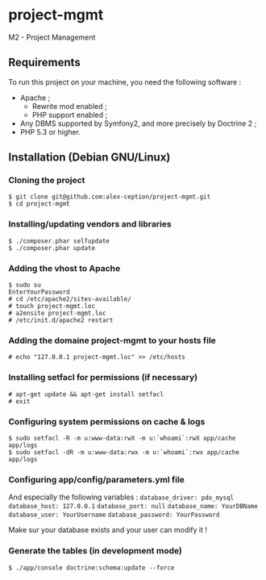 project-mgmt
============

M2 - Project Management

Requirements
------------

To run this project on your machine, you need the following software :
* Apache ;
    * Rewrite mod enabled ;
    * PHP support enabled ;
* Any DBMS supported by Symfony2, and more precisely by Doctrine 2 ;
* PHP 5.3 or higher.

Installation (Debian GNU/Linux)
-------------------------------

### Cloning the project
    $ git clone git@github.com:alex-ception/project-mgmt.git
    $ cd project-mgmt

### Installing/updating vendors and libraries
    $ ./composer.phar selfupdate
    $ ./composer.phar update

### Adding the vhost to Apache
    $ sudo su
    EnterYourPassword
    # cd /etc/apache2/sites-available/
    # touch project-mgmt.loc
    # a2ensite project-mgmt.loc
    # /etc/init.d/apache2 restart

### Adding the domaine project-mgmt to your hosts file
    # echo "127.0.0.1 project-mgmt.loc" >> /etc/hosts

### Installing setfacl for permissions (if necessary)
    # apt-get update && apt-get install setfacl
    # exit

### Configuring system permissions on cache & logs
    $ sudo setfacl -R -m u:www-data:rwX -m u:`whoami`:rwX app/cache app/logs
    $ sudo setfacl -dR -m u:www-data:rwx -m u:`whoami`:rwx app/cache app/logs

### Configuring app/config/parameters.yml file

And especially the following variables :
    `database_driver: pdo_mysql`
    `database_host: 127.0.0.1`
    `database_port: null`
    `database_name: YourDBName`
    `database_user: YourUsername`
    `database_password: YourPassword`

Make sur your database exists and your user can modify it !

### Generate the tables (in development mode)

    $ ./app/console doctrine:schema:update --force
